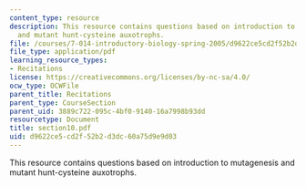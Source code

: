```yaml
---
content_type: resource
description: This resource contains questions based on introduction to mutagenesis
  and mutant hunt-cysteine auxotrophs.
file: /courses/7-014-introductory-biology-spring-2005/d9622ce5cd2f52b2d3dc60a75d9e9d03_section10.pdf
file_type: application/pdf
learning_resource_types:
- Recitations
license: https://creativecommons.org/licenses/by-nc-sa/4.0/
ocw_type: OCWFile
parent_title: Recitations
parent_type: CourseSection
parent_uid: 3889c722-095c-4bf0-9140-16a7998b93dd
resourcetype: Document
title: section10.pdf
uid: d9622ce5-cd2f-52b2-d3dc-60a75d9e9d03
---
```

This resource contains questions based on introduction to mutagenesis and mutant hunt-cysteine auxotrophs.